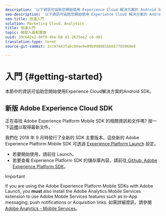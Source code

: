 ```yaml
---
description: '以下資訊可協助您開始使用 Experience Cloud 解決方案的 Android SDK '
seo-description: '以下資訊可協助您開始使用 Experience Cloud 解決方案的 Android SDK '
seo-title: 快速入門
solution: Marketing Cloud、Analytics
title: 快速入門
topic: 開發人員和實施
uuid: 39c642e2-60f0-4be-b0 d1-2635ee2 c6 d01
translation-type: tm+mt
source-git-commit: 3cc97443fabcb9ae9e09b998801bbb57785960e0

---
```



# 入門 {#getting-started}

本節中的資訊可協助您開始使用Experience Cloud解決方案的Android SDK。

## 新版 Adobe Experience Cloud SDK

正在尋找 Adobe Experience Platform Mobile SDK 的相關資訊和文件嗎? 按一下[這裡](https://aep-sdks.gitbook.io/docs/)以取得最新文件。

我們在 2018 年 9 月時發行了全新的 SDK 主要版本。這些新的 Adobe Experience Platform Mobile SDK 可透過 [Experience Platform Launch](https://www.adobe.com/experience-platform/launch.html) 設定。

* 若要開始使用，請前往 Launch。
* 若要查看 Experience Platform SDK 的儲存庫內容，請前往[ Github: Adobe Experience Platform SDK](https://github.com/Adobe-Marketing-Cloud/acp-sdks)。

>[!IMPORTANT]
>
> If you are using the Adobe Experience Platform Mobile SDKs with Adobe Launch, you **must** also install the Adobe Analytics Mobile Services extension to use Adobe Mobile Services features such as in-App messaging, push notifications or Acquisition links. 如需詳細資訊，請參閱 [Adobe Analytics - Mobile Services](https://aep-sdks.gitbook.io/docs/using-mobile-extensions/adobe-analytics-mobile-services)。
